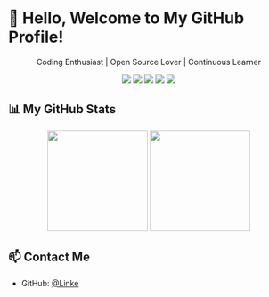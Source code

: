 # 👋 Hello, Welcome to My GitHub Profile!

<div align="center">
  
  <!-- ![Header](https://capsule-render.vercel.app/api?type=waving&color=gradient&height=200&section=header&text=Sen-hai&fontSize=70&animation=fadeIn)
   -->
  <p>Coding Enthusiast | Open Source Lover | Continuous Learner</p>
  
  <div>
    <img src="https://img.shields.io/badge/-JavaScript-F7DF1E?style=flat-square&logo=javascript&logoColor=black" />
    <img src="https://img.shields.io/badge/-TypeScript-3178C6?style=flat-square&logo=typescript&logoColor=white" />
    <img src="https://img.shields.io/badge/-React-61DAFB?style=flat-square&logo=react&logoColor=black" />
    <img src="https://img.shields.io/badge/-Node.js-339933?style=flat-square&logo=node.js&logoColor=white" />
    <img src="https://img.shields.io/badge/-Python-3776AB?style=flat-square&logo=python&logoColor=white" />
  </div>
</div>

## 📊 My GitHub Stats

<div align="center">
  <img height="180em" src="https://github-readme-stats.vercel.app/api?username=Sen-hai&show_icons=true&theme=buefy&include_all_commits=true&count_private=true" />
  <img height="180em" src="https://github-readme-stats.vercel.app/api/top-langs/?username=Sen-hai&layout=compact&langs_count=8&theme=buefy" />
</div>


## 📫 Contact Me

- GitHub: [@Linke](https://github.com/Sen-hai)
<!-- You can add more contact methods here -->
